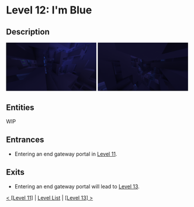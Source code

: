 # Level 12: I'm Blue

## Description
<img src="./img/Level_62_0.png" width="49%" />
<img src="./img/Level_62_1.png" width="49%" />

## Entities
WIP

## Entrances
* Entering an end gateway portal in <a href="./Level_11.md">Level 11</a>.

## Exits
* Entering an end gateway portal will lead to <a href="./Level_13.md">Level 13</a>.

<a href="./Level_11.md">< [Level 11]</a> | <a href="./Levels.md">Level List</a> | <a href="./Level_13.md">[Level 13] ></a>
